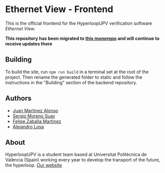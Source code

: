 # Ethernet View - Frontend

This is the official frontend for the HyperloopUPV verification software *Ethernet View*.

**This repository has been migrated to [this monorepo](https://github.com/HyperloopUPV-H8/h9-software) and will continue to receive updates there**

## Building

To build the site, run `npm run build` in a terminal set at the root of the project. Then rename the generated folder to static and follow the instructions in the "Building" section of the backend repository.

## Authors

* [Juan Martinez Alonso](https://github.com/jmaralo)
* [Sergio Moreno Suay](https://github.com/smorsua)
* [Felipe Zaballa Martinez](https://github.com/lipezaballa)
* [Alejandro Losa](https://github.com/Losina24)

## About

HyperloopUPV is a student team based at Universitat Politècnica de València (Spain) working every year to develop the transport of the future, the hyperloop.
[Our website](https://hyperloopupv.com/#/)
